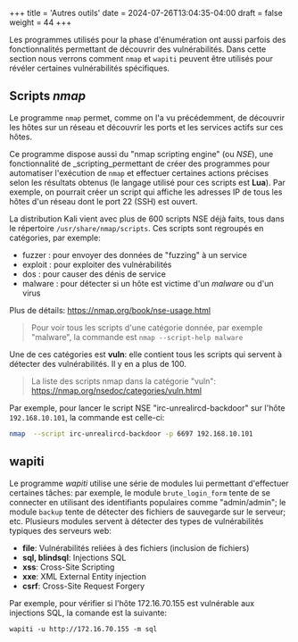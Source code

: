 +++
title = 'Autres outils'
date = 2024-07-26T13:04:35-04:00
draft = false
weight = 44
+++

Les programmes utilisés pour la phase d'énumération ont aussi parfois des fonctionnalités permettant de découvrir des vulnérabilités. Dans cette section nous verrons comment `nmap` et `wapiti` peuvent être utilisés pour révéler certaines vulnérabilités spécifiques.

## Scripts _nmap_
Le programme `nmap` permet, comme on l'a vu précédemment, de découvrir les hôtes sur un réseau et découvrir les ports et les services actifs sur ces hôtes. 

Ce programme dispose aussi du "nmap scripting engine" (ou _NSE_), une fonctionnalité de _scripting_permettant de créer des programmes pour automatiser l'exécution de `nmap` et effectuer certaines actions précises selon les résultats obtenus (le langage utilisé pour ces scripts est **Lua**). Par exemple, on pourrait créer un script qui affiche les adresses IP de tous les hôtes d'un réseau dont le port 22 (SSH) est ouvert.

La distribution Kali vient avec plus de 600 scripts NSE déjà faits, tous dans le répertoire `/usr/share/nmap/scripts`. Ces scripts sont regroupés en catégories, par exemple:
- fuzzer : pour envoyer des données de "fuzzing" à un service
- exploit : pour exploiter des vulnérabilités
- dos : pour causer des dénis de service
- malware : pour détecter si un hôte est victime d'un _malware_ ou d'un virus

Plus de détails: https://nmap.org/book/nse-usage.html

> Pour voir tous les scripts d'une catégorie donnée, par exemple "malware", la commande est `nmap --script-help malware`

Une de ces catégories est **vuln**: elle contient tous les scripts qui servent à détecter des vulnérabilités. Il y en a plus de 100.

> La liste des scripts nmap dans la catégorie "vuln": https://nmap.org/nsedoc/categories/vuln.html

Par exemple, pour lancer le script NSE "irc-unrealircd-backdoor" sur l'hôte `192.168.10.101`, la commande est celle-ci:

```bash
nmap  --script irc-unrealircd-backdoor -p 6697 192.168.10.101
```

## wapiti
Le programme _wapiti_ utilise une série de modules lui permettant d'effectuer certaines tâches: par exemple, le module `brute_login_form` tente de se connecter en utilisant des identifiants populaires comme "admin/admin"; le module `backup` tente de détecter des fichiers de sauvegarde sur le serveur; etc.
Plusieurs modules servent à détecter des types de vulnérabilités typiques des serveurs web:
- **file**: Vulnérabilités reliées à des fichiers (inclusion de fichiers)
- **sql, blindsql**: Injections SQL
- **xss**: Cross-Site Scripting
- **xxe**: XML External Entity injection
- **csrf**: Cross-Site Request Forgery

Par exemple, pour vérifier si l'hôte 172.16.70.155 est vulnérable aux injections SQL, la comande est la suivante:

```
wapiti -u http://172.16.70.155 -m sql
```
<!--
Next week: examen
Vous avez un CT, vous devez trouver des infos dessus comme on a vu dans les
modules 1-4

Sur ICA ():
- Lancer nmap. Quels ports/versions?
- Lancer un script wapiti
- Lancer nessus
-->